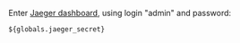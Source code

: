 Enter [Jaeger dashboard](${env.url}jaeger/), using login "admin" and password:

   ```${globals.jaeger_secret}```

